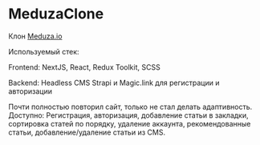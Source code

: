 # MeduzaClone
Клон <a href='https://meduza.io/'>Meduza.io</a>

Используемый стек:

Frontend: NextJS, React, Redux Toolkit, SCSS

Backend: Headless CMS Strapi и Magic.link для регистрации и авторизации

Почти полностью повторил сайт, только не стал делать адаптивность. Доступно: Регистрация, авторизация, добавление статьи в закладки, сортировка статей по порядку,
удаление аккаунта, рекомендованные статьи, добавление/удаление статьи из CMS.



